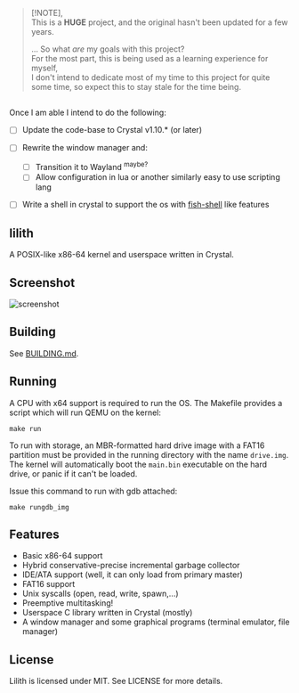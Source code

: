 
> [!NOTE],  
> This is a **HUGE** project, and the original hasn't been updated for a few years.
>    
> ... So what *are* my goals with this project?      
> For the most part, this is being used as a learning experience for myself,     
> I don't intend to dedicate most of my time to this project for quite some time, 
> so expect this to stay stale for the time being.
>
## 
Once I am able I intend to do the following:

- [ ] Update the code-base to Crystal v1.10.* (or later)
- [ ] Rewrite the window manager and:
  - [ ] Transition it to Wayland <sup>maybe?</sup>
  - [ ] Allow configuration in lua or another similarly easy to use scripting lang
- [ ] Write a shell in crystal to support the os with [fish-shell](https://fishshell.com) like features



## lilith


A POSIX-like x86-64 kernel and userspace written in Crystal.

## Screenshot

![screenshot](https://raw.githubusercontent.com/ffwff/lilith/master/img/05012020.png "screenshot of lilith")

## Building

See [BUILDING.md](./BUILDING.md).

## Running

A CPU with x64 support is required to run the OS. The Makefile provides a script which will run QEMU on the kernel:

```
make run
```

To run with storage, an MBR-formatted hard drive image with a FAT16 partition must be provided in the running directory with the name `drive.img`. The kernel will automatically boot the `main.bin` executable on the hard drive, or panic if it can't be loaded.

Issue this command to run with gdb attached:

```
make rungdb_img
```

## Features

* Basic x86-64 support
* Hybrid conservative-precise incremental garbage collector
* IDE/ATA support (well, it can only load from primary master)
* FAT16 support
* Unix syscalls (open, read, write, spawn,...)
* Preemptive multitasking!
* Userspace C library written in Crystal (mostly)
* A window manager and some graphical programs (terminal emulator, file manager)

## License

Lilith is licensed under MIT. See LICENSE for more details.
